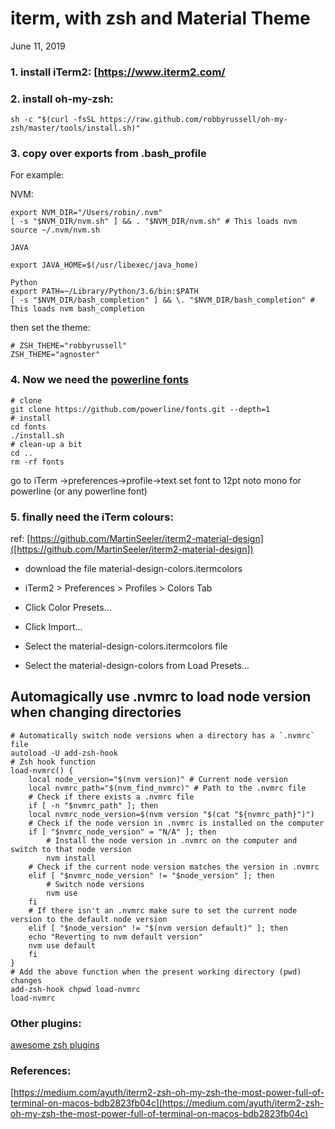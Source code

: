 <link rel="stylesheet" href="/main.css"/>

# iterm, with zsh and Material Theme

June 11, 2019

### 1. install iTerm2: [https://www.iterm2.com/

### 2. install oh-my-zsh:

```Shell 
sh -c "$(curl -fsSL https://raw.github.com/robbyrussell/oh-my-zsh/master/tools/install.sh)"
```

### 3. copy over exports from .bash_profile


For example:

NVM:

```VIM
export NVM_DIR="/Users/robin/.nvm"
[ -s "$NVM_DIR/nvm.sh" ] && . "$NVM_DIR/nvm.sh" # This loads nvm
source ~/.nvm/nvm.sh

JAVA

export JAVA_HOME=$(/usr/libexec/java_home)

Python
export PATH=~/Library/Python/3.6/bin:$PATH
[ -s "$NVM_DIR/bash_completion" ] && \. "$NVM_DIR/bash_completion" # This loads nvm bash_completion
```

then set the theme:
```VIM
# ZSH_THEME="robbyrussell"
ZSH_THEME="agnoster"
```

### 4. Now we need the [powerline fonts]('https://github.com/powerline/fonts')

```Shell
# clone
git clone https://github.com/powerline/fonts.git --depth=1
# install
cd fonts
./install.sh
# clean-up a bit
cd ..
rm -rf fonts
```

go to iTerm ->preferences->profile->text set font to 12pt noto mono for powerline (or any powerline font)


### 5. finally need the iTerm colours:

ref: [https://github.com/MartinSeeler/iterm2-material-design]([https://github.com/MartinSeeler/iterm2-material-design])

 - download the file material-design-colors.itermcolors

 - iTerm2 > Preferences > Profiles > Colors Tab

 - Click Color Presets...

 - Click Import...

 - Select the material-design-colors.itermcolors file

 - Select the material-design-colors from Load Presets...


## Automagically use .nvmrc to load node version when changing directories

```
# Automatically switch node versions when a directory has a `.nvmrc` file
autoload -U add-zsh-hook
# Zsh hook function
load-nvmrc() {
    local node_version="$(nvm version)" # Current node version
    local nvmrc_path="$(nvm_find_nvmrc)" # Path to the .nvmrc file
    # Check if there exists a .nvmrc file
    if [ -n "$nvmrc_path" ]; then
    local nvmrc_node_version=$(nvm version "$(cat "${nvmrc_path}")")
    # Check if the node version in .nvmrc is installed on the computer
    if [ "$nvmrc_node_version" = "N/A" ]; then
        # Install the node version in .nvmrc on the computer and switch to that node version
        nvm install
    # Check if the current node version matches the version in .nvmrc
    elif [ "$nvmrc_node_version" != "$node_version" ]; then
        # Switch node versions
        nvm use
    fi
    # If there isn't an .nvmrc make sure to set the current node version to the default node version
    elif [ "$node_version" != "$(nvm version default)" ]; then
    echo "Reverting to nvm default version"
    nvm use default
    fi
}
# Add the above function when the present working directory (pwd) changes
add-zsh-hook chpwd load-nvmrc
load-nvmrc

```

### Other plugins:

[awesome zsh plugins]('https://github.com/unixorn/awesome-zsh-plugins#plugins')





### References:

[https://medium.com/ayuth/iterm2-zsh-oh-my-zsh-the-most-power-full-of-terminal-on-macos-bdb2823fb04c](https://medium.com/ayuth/iterm2-zsh-oh-my-zsh-the-most-power-full-of-terminal-on-macos-bdb2823fb04c)









 